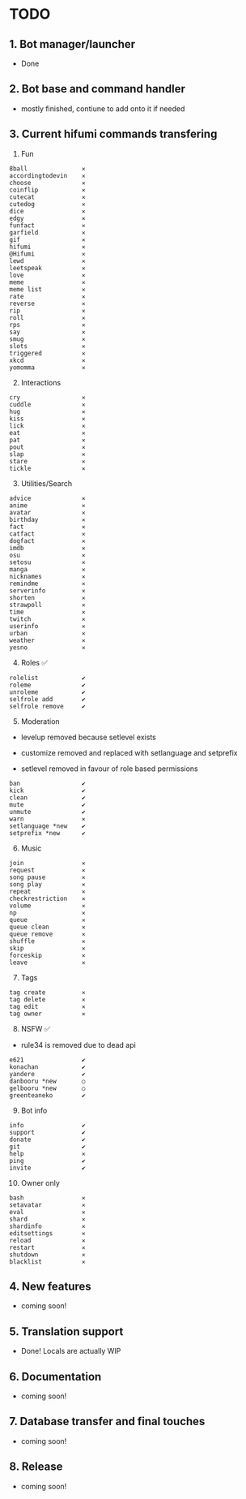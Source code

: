 # TODO
## 1. Bot manager/launcher
- Done
## 2. Bot base and command handler
- mostly finished, contiune to add onto it if needed
## 3. Current hifumi commands transfering
1. Fun
```
8ball               ✕
accordingtodevin    ✕
choose              ✕
coinflip            ✕ 
cutecat             ✕
cutedog             ✕
dice                ✕
edgy                ✕
funfact             ✕
garfield            ✕
gif                 ✕
hifumi              ✕
@Hifumi             ✕
lewd                ✕
leetspeak           ✕  
love                ✕
meme                ✕
meme list           ✕      
rate                ✕
reverse             ✕ 
rip                 ✕
roll                ✕
rps                 ✕
say                 ✕
smug                ✕
slots               ✕
triggered           ✕  
xkcd                ✕
yomomma             ✕
```
2. Interactions
```
cry                 ✕
cuddle              ✕
hug                 ✕
kiss                ✕
lick                ✕
eat                 ✕
pat                 ✕
pout                ✕
slap                ✕
stare               ✕
tickle              ✕
```
3. Utilities/Search
```
advice              ✕
anime               ✕
avatar              ✕
birthday            ✕
fact                ✕
catfact             ✕
dogfact             ✕
imdb                ✕
osu                 ✕
setosu              ✕
manga               ✕
nicknames           ✕
remindme            ✕
serverinfo          ✕
shorten             ✕
strawpoll           ✕
time                ✕
twitch              ✕
userinfo            ✕
urban               ✕
weather             ✕
yesno               ✕
```
4. Roles :white_check_mark:
```
rolelist            ✔
roleme              ✔
unroleme            ✔
selfrole add        ✔
selfrole remove	    ✔
```
5. Moderation

* levelup removed because setlevel exists

* customize removed and replaced with setlanguage and setprefix

* setlevel removed in favour of role based permissions
```
ban                 ✔
kick                ✔
clean               ✔
mute                ✔
unmute              ✔
warn                ✕
setlanguage *new    ✔
setprefix *new      ✔
```
6. Music
```
join                ✕
request             ✕
song pause          ✕
song play           ✕
repeat              ✕
checkrestriction    ✕
volume              ✕
np                  ✕
queue               ✕
queue clean         ✕
queue remove        ✕
shuffle             ✕
skip                ✕
forceskip           ✕
leave               ✕
```
7. Tags
```
tag create          ✕
tag delete          ✕
tag edit            ✕
tag owner           ✕
```
8. NSFW :white_check_mark:

* rule34 is removed due to dead api
```
e621                ✔
konachan            ✔
yandere             ✔
danbooru *new       ○
gelbooru *new       ○
greenteaneko        ✔
```
9. Bot info
```
info                ✔
support             ✔
donate              ✔
git                 ✔
help                ✕
ping                ✔
invite              ✔
```
10. Owner only
```
bash                ✕
setavatar           ✕
eval                ✕
shard               ✕
shardinfo           ✕
editsettings        ✕
reload              ✕
restart             ✕
shutdown            ✕
blacklist           ✕
```

## 4. New features
- coming soon!
## 5. Translation support
   - Done! Locals are actually WIP
## 6. Documentation
   - coming soon!
## 7. Database transfer and final touches
   - coming soon!
## 8. Release
   - coming soon!
